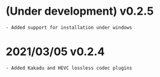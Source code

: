 # (Under development) v0.2.5
	- Added support for installation under windows

# 2021/03/05 v0.2.4 
	- Added Kakadu and HEVC lossless codec plugins
